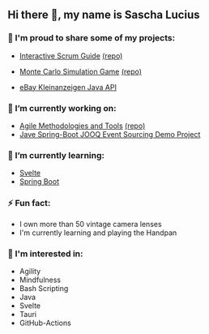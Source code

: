 ## Hi there 👋, my name is Sascha Lucius


### 🙌  I'm proud to share some of my projects:

- [Interactive Scrum Guide](http://scrum-gui.de/) [(repo)](https://github.com/SaschaLucius/interactive-scrum-guide)


- [Monte Carlo Simulation Game](https://saschalucius.github.io/monte-carlo-knows-it-better/) [(repo)](https://github.com/SaschaLucius/monte-carlo-knows-it-better)


- [eBay Kleinanzeigen Java API](https://github.com/SaschaLucius/ek-api)


### 🔭 I’m currently working on:

- [Agile Methodologies and Tools](https://saschalucius.github.io/methods-and-tools/) [(repo)](https://github.com/SaschaLucius/methods-and-tools)
- [Jave Spring-Boot JOOQ Event Sourcing Demo Project](https://github.com/SaschaLucius/spring-boot-jooq-event-sourcing)

### 🌱 I’m currently learning:

- [Svelte](https://svelte.dev/)
- [Spring Boot](https://spring.io/projects/spring-boot)

### ⚡ Fun fact:

- I own more than 50 vintage camera lenses
- I'm currently learning and playing the Handpan

### 💬 I'm interested in:

- Agility
- Mindfulness
- Bash Scripting
- Java
- Svelte
- Tauri
- GitHub-Actions

<!--
Here are some ideas to get you started:

- 👯 I’m looking to collaborate on ...
- 🤔 I’m looking for help with ...
- 💬 Ask me about ...
- 📫 How to reach me: ...
- 😄 Pronouns: ...
-->
